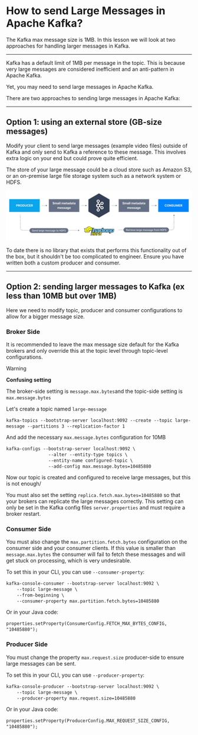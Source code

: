 How to send Large Messages in Apache Kafka?
===========================================

The Kafka max message size is 1MB. In this lesson we will look at two approaches for handling larger messages in Kafka.

* * *

Kafka has a default limit of 1MB per message in the topic. This is because very large messages are considered inefficient and an anti-pattern in Apache Kafka.

Yet, you may need to send large messages in Apache Kafka.

There are two approaches to sending large messages in Apache Kafka:

* * *

Option 1: using an external store (GB-size messages)
----------------------------------------------------

[](#Option-1:-using-an-external-store-(GB-size-messages)-0)

Modify your client to send large messages (example video files) outside of Kafka and only send to Kafka a reference to these message. This involves extra logic on your end but could prove quite efficient.

The store of your large message could be a cloud store such as Amazon S3, or an on-premise large file storage system such as a network system or HDFS.

![Large Kafka Message Diagram showing how you can send large messages in Apache Kafka using an external store and metadata messages that keep within the 1MB message limit recommended for Apache  Kafka.](../../static/images/HDFS.webp "Send Large Kafka Messages with An External Store")

To date there is no library that exists that performs this functionality out of the box, but it shouldn't be too complicated to engineer. Ensure you have written both a custom producer and consumer.

* * *

Option 2: sending larger messages to Kafka (ex less than 10MB but over 1MB)
---------------------------------------------------------------------------

[](#Option-2:-sending-larger-messages-to-Kafka-(ex-less-than-10MB-but-over-1MB)-1)

Here we need to modify topic, producer and consumer configurations to allow for a bigger message size.

### Broker Side

[](#Broker-Side-0)

It is recommended to leave the max message size default for the Kafka brokers and only override this at the topic level through topic-level configurations.

> [!WARNING]
> **Confusing setting**
>
>The broker-side setting is `message.max.bytes`and the topic-side setting is `max.message.bytes`

Let's create a topic named `large-message`

```
kafka-topics --bootstrap-server localhost:9092 --create --topic large-message --partitions 3 --replication-factor 1
```

And add the necessary `max.message.bytes` configuration for 10MB

```
kafka-configs --bootstrap-server localhost:9092 \
                --alter --entity-type topics \
                --entity-name configured-topic \
                --add-config max.message.bytes=10485880
```

Now our topic is created and configured to receive large messages, but this is not enough/

You must also set the setting `replica.fetch.max.bytes=10485880` so that your brokers can replicate the large messages correctly. This setting can only be set in the Kafka config files `server.properties` and must require a broker restart.

### Consumer Side

[](#Consumer-Side-1)

You must also change the `max.partition.fetch.bytes` configuration on the consumer side and your consumer clients. If this value is smaller than `message.max.bytes` the consumer will fail to fetch these messages and will get stuck on processing, which is very undesirable.

To set this in your CLI, you can use `--consumer-property`:

```
kafka-console-consumer --bootstrap-server localhost:9092 \
    --topic large-message \
    --from-beginning \
    --consumer-property max.partition.fetch.bytes=10485880
```

Or in your Java code:

```
properties.setProperty(ConsumerConfig.FETCH_MAX_BYTES_CONFIG, "10485880");
```

### Producer Side

[](#Producer-Side-2)

You must change the property `max.request.size` producer-side to ensure large messages can be sent.

To set this in your CLI, you can use `--producer-property`:

```
kafka-console-producer --bootstrap-server localhost:9092 \
    --topic large-message \
    --producer-property max.request.size=10485880
```

Or in your Java code:

```
properties.setProperty(ProducerConfig.MAX_REQUEST_SIZE_CONFIG, "10485880");
```
